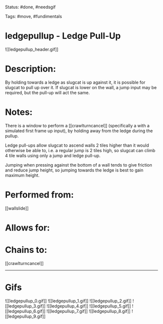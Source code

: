 Status: #done, #needsgif

Tags: #move, #fundimentals

# ledgepullup - Ledge Pull-Up
![[ledgepullup_header.gif]]
# Description:
By holding towards a ledge as slugcat is up against it, it is possible for slugcat to pull up over it. If slugcat is lower on the wall, a jump input may be required, but the pull-up will act the same.

# Notes:
There is a window to perform a [[crawlturncancel]] (specifically a with a simulated first frame up input), by holding away from the ledge during the pullup.

Ledge pull-ups allow slugcat to ascend walls 2 tiles higher than it would otherwise be able to, i.e. a regular jump is 2 tiles high, so slugcat can climb 4 tile walls using only a jump and ledge pull-up.

Jumping when pressing against the bottom of a wall tends to give friction and reduce jump height, so jumping towards the ledge is best to gain maximum height.

# Performed from:
[[wallslide]]

# Allows for:


# Chains to:
[[crawlturncancel]]

___
# Gifs
![[ledgepullup_0.gif]]
![[ledgepullup_1.gif]]
![[ledgepullup_2.gif]]
![[ledgepullup_3.gif]]
![[ledgepullup_4.gif]]
![[ledgepullup_5.gif]]
![[ledgepullup_6.gif]]
![[ledgepullup_7.gif]]
![[ledgepullup_8.gif]]
![[ledgepullup_9.gif]]